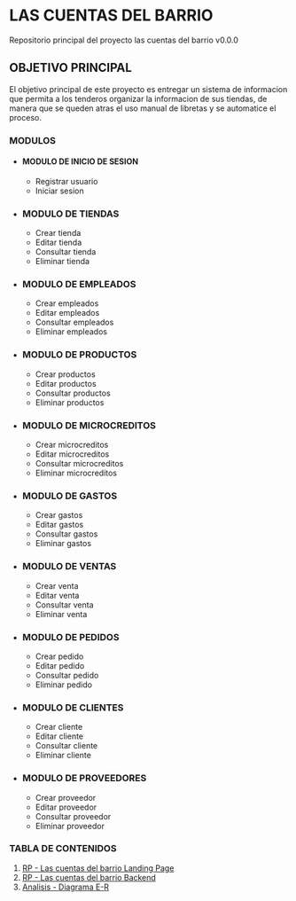 # LAS CUENTAS DEL BARRIO

Repositorio principal del proyecto las cuentas del barrio v0.0.0

## OBJETIVO PRINCIPAL

El objetivo principal de este proyecto es entregar un sistema de informacion que permita a los tenderos organizar la informacion de sus tiendas, de manera que se queden atras el uso manual de libretas y se automatice el proceso.

### MODULOS
- #### MODULO DE INICIO DE SESION
    - Registrar usuario
    - Iniciar sesion
- ### MODULO DE TIENDAS
    - Crear tienda
    - Editar tienda
    - Consultar tienda
    - Eliminar tienda
- ### MODULO DE EMPLEADOS
    - Crear empleados
    - Editar empleados
    - Consultar empleados
    - Eliminar empleados    
- ### MODULO DE PRODUCTOS
    - Crear productos
    - Editar productos
    - Consultar productos
    - Eliminar productos
- ### MODULO DE MICROCREDITOS
    - Crear microcreditos
    - Editar microcreditos
    - Consultar microcreditos
    - Eliminar microcreditos
- ### MODULO DE GASTOS
    - Crear gastos
    - Editar gastos
    - Consultar gastos
    - Eliminar gastos
- ### MODULO DE VENTAS
    - Crear venta
    - Editar venta
    - Consultar venta
    - Eliminar venta
- ### MODULO DE PEDIDOS
    - Crear pedido
    - Editar pedido
    - Consultar pedido
    - Eliminar pedido
- ### MODULO DE CLIENTES
    - Crear cliente
    - Editar cliente
    - Consultar cliente
    - Eliminar cliente
- ### MODULO DE PROVEEDORES
    - Crear proveedor
    - Editar proveedor
    - Consultar proveedor
    - Eliminar proveedor
    
### TABLA DE CONTENIDOS
1. [ RP - Las cuentas del barrio Landing Page](https://github.com/acparra/LCDB_landing_page)
2. [ RP - Las cuentas del barrio Backend](https://github.com/acparra/LCDB_backend)
3. [ Analisis - Diagrama E-R](https://github.com/acparra/LCDB/tree/master/Analisis)
